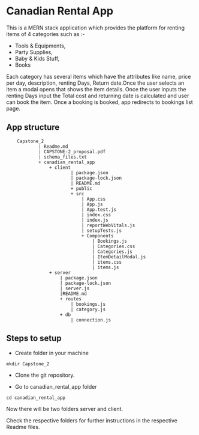 # Canadian Rental App

This is a MERN stack application which provides the platform for renting items of 4 categories such as :- 

* Tools & Equipments,
* Party Supplies, 
* Baby & Kids Stuff,
* Books

 Each category has several items which have the attributes like name, price per day, description, renting Days, Return date.Once the user selects an item a modal opens that shows the item details. Once the user inputs the renting Days input the Total cost and returning date is calculated and user can book the item. Once a booking is booked, app redirects to bookings list page.


## App structure

```
    Capstone_2 
            | Readme.md
            | CAPSTONE-2_proposal.pdf
            | schema_files.txt
            + canadian_rental_app
                + client
                        | package.json
                        | package-lock.json
                        | README.md
                        + public
                        + src
                            | App.css
                            | App.js
                            | App.test.js
                            | index.css
                            | index.js
                            | reportWebVitals.js
                            | setupTests.js
                            + Components
                                | Bookings.js
                                | Categories.css
                                | Categories.js
                                | ItemDetailModal.js
                                | items.css
                                | items.js
                + server
                    | package.json
                    | package-lock.json
                    | server.js
                    |README.md
                    + routes
                        | bookings.js
                        | category.js
                    + db
                        | connection.js
```

## Steps to setup 

- Create folder in your machine
```
mkdir Capstone_2
```
- Clone the git repository.

- Go to canadian_rental_app folder
```
cd canadian_rental_app
```
Now there will be two folders server and client.

Check the respective folders for further instructions in the respective Readme files.




